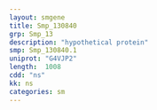 ```yaml
---
layout: smgene
title: Smp_130840
grp: Smp_13
description: "hypothetical protein"
smp: Smp_130840.1
uniprot: "G4VJP2"
length:  1008
cdd: "ns"
kk: ns
categories: sm
---
```

